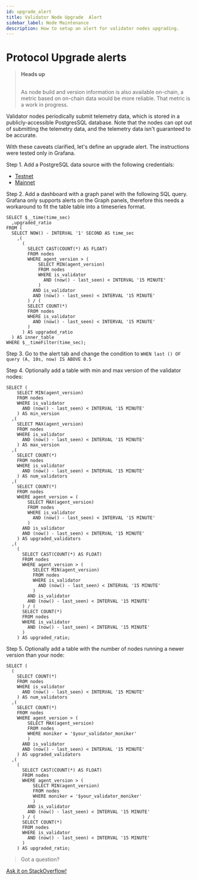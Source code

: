 ```yaml
---
id: upgrade_alert
title: Validator Node Upgrade  Alert
sidebar_label: Node Maintenance
description: How to setup an alert for validator nodes upgrading.
---
```


# Protocol Upgrade alerts

<blockquote class="warning">
<strong>Heads up</strong><br /><br />

As node build and version information is also available on-chain, a metric based on on-chain data would be more reliable. That metric is a work in progress.
</blockquote>

Validator nodes periodically submit telemetry data, which is stored in a publicly-accessible PostgresSQL database.
Note that the nodes can opt out of submitting the telemetry data, and the telemetry data isn't guaranteed to be accurate.

With these caveats clarified, let's define an upgrade alert. The instructions were tested only in Grafana.

Step 1. Add a PostgreSQL data source with the following credentials:

* [Testnet](https://github.com/near/near-explorer/blob/master/backend/config/env-indexer-testnet#L14-L17)
* [Mainnet](https://github.com/near/near-explorer/blob/master/backend/config/env-indexer-mainnet#L14-L17)

Step 2. Add a dashboard with a graph panel with the following SQL query. Grafana only supports alerts on the Graph panels, therefore this needs a workaround to fit the table table into a timeseries format.

```
SELECT $__time(time_sec)
  ,upgraded_ratio
FROM (
  SELECT NOW() - INTERVAL '1' SECOND AS time_sec
    ,(
      (
        SELECT CAST(COUNT(*) AS FLOAT)
        FROM nodes
        WHERE agent_version > (
            SELECT MIN(agent_version)
            FROM nodes
            WHERE is_validator
              AND (now() - last_seen) < INTERVAL '15 MINUTE'
            )
          AND is_validator
          AND (now() - last_seen) < INTERVAL '15 MINUTE'
        ) / (
        SELECT COUNT(*)
        FROM nodes
        WHERE is_validator
          AND (now() - last_seen) < INTERVAL '15 MINUTE'
        )
      ) AS upgraded_ratio
  ) AS inner_table
WHERE $__timeFilter(time_sec);
```

Step 3. Go to the alert tab and change the condition to `WHEN last () OF query (A, 10s, now) IS ABOVE 0.5 `

Step 4. Optionally add a table with min and max version of the validator nodes:

```
SELECT (
    SELECT MIN(agent_version)
    FROM nodes
    WHERE is_validator
      AND (now() - last_seen) < INTERVAL '15 MINUTE'
    ) AS min_version
  ,(
    SELECT MAX(agent_version)
    FROM nodes
    WHERE is_validator
      AND (now() - last_seen) < INTERVAL '15 MINUTE'
    ) AS max_version
  ,(
    SELECT COUNT(*)
    FROM nodes
    WHERE is_validator
      AND (now() - last_seen) < INTERVAL '15 MINUTE'
    ) AS num_validators
  ,(
    SELECT COUNT(*)
    FROM nodes
    WHERE agent_version = (
        SELECT MAX(agent_version)
        FROM nodes
        WHERE is_validator
          AND (now() - last_seen) < INTERVAL '15 MINUTE'
        )
      AND is_validator
      AND (now() - last_seen) < INTERVAL '15 MINUTE'
    ) AS upgraded_validators
  ,(
    (
      SELECT CAST(COUNT(*) AS FLOAT)
      FROM nodes
      WHERE agent_version > (
          SELECT MIN(agent_version)
          FROM nodes
          WHERE is_validator
            AND (now() - last_seen) < INTERVAL '15 MINUTE'
          )
        AND is_validator
        AND (now() - last_seen) < INTERVAL '15 MINUTE'
      ) / (
      SELECT COUNT(*)
      FROM nodes
      WHERE is_validator
        AND (now() - last_seen) < INTERVAL '15 MINUTE'
      )
    ) AS upgraded_ratio;
```

Step 5. Optionally add a table with the number of nodes running a newer version than your node:

```
SELECT (
  (
    SELECT COUNT(*)
    FROM nodes
    WHERE is_validator
      AND (now() - last_seen) < INTERVAL '15 MINUTE'
    ) AS num_validators
  ,(
    SELECT COUNT(*)
    FROM nodes
    WHERE agent_version > (
        SELECT MAX(agent_version)
        FROM nodes
        WHERE moniker = '$your_validator_moniker'
        )
      AND is_validator
      AND (now() - last_seen) < INTERVAL '15 MINUTE'
    ) AS upgraded_validators
  ,(
    (
      SELECT CAST(COUNT(*) AS FLOAT)
      FROM nodes
      WHERE agent_version > (
          SELECT MIN(agent_version)
          FROM nodes
          WHERE moniker = '$your_validator_moniker'
          )
        AND is_validator
        AND (now() - last_seen) < INTERVAL '15 MINUTE'
      ) / (
      SELECT COUNT(*)
      FROM nodes
      WHERE is_validator
        AND (now() - last_seen) < INTERVAL '15 MINUTE'
      )
    ) AS upgraded_ratio;
```

>Got a question?
<a href="https://stackoverflow.com/questions/tagged/nearprotocol">
  <h8>Ask it on StackOverflow!</h8></a>

